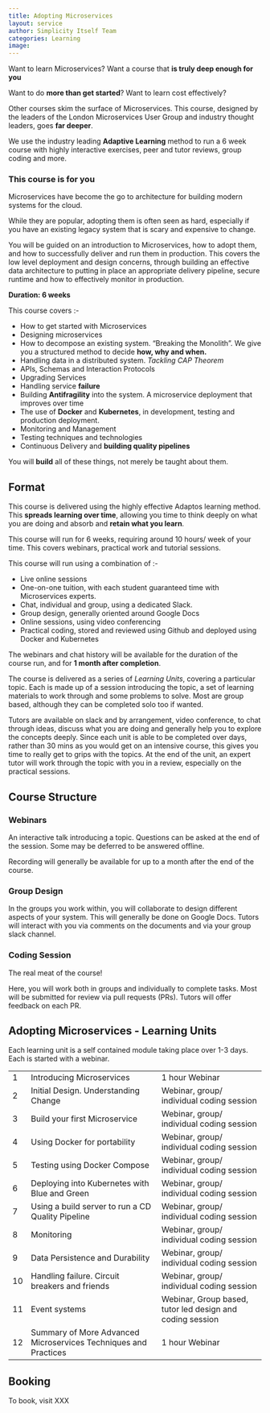 ```yaml
---
title: Adopting Microservices
layout: service
author: Simplicity Itself Team
categories: Learning
image: 
---
```


Want to learn Microservices?   Want a course that **is truly deep enough for you**


Want to do **more than get started**?  Want to learn cost effectively?

Other courses skim the surface of Microservices. This course, designed by the leaders of the London
Microservices User Group and industry thought leaders, goes **far deeper**.  

We use the industry leading **Adaptive Learning** method to run a 6 week course with highly interactive exercises, peer and tutor reviews,
group coding and more.

### **This course is for you**

Microservices have become the go to architecture for building modern systems for the cloud.

While they are popular, adopting them is often seen as hard, especially if you have an existing legacy system that is scary and expensive to change.

You will be guided on an introduction to Microservices, how to adopt them, and how to successfully deliver and run them in production. This covers the low level deployment and design concerns, through building an effective data architecture to putting in place an appropriate delivery pipeline, secure runtime and how to effectively monitor in production.

<strong>Duration: 6 weeks</strong>

This course covers :-

* How to get started with Microservices
* Designing microservices
* How to decompose an existing system. “Breaking the Monolith”. We give you a structured method to decide **how, why and when.**
* Handling data in a distributed system. *Tackling CAP Theorem*
* APIs, Schemas and Interaction Protocols
* Upgrading Services
* Handling service **failure**
* Building **Antifragility** into the system. A microservice deployment that improves over time
* The use of **Docker** and **Kubernetes**, in development, testing and production deployment.
* Monitoring and Management
* Testing techniques and technologies
* Continuous Delivery and **building quality pipelines**

You will **build** all of these things, not merely be taught about them.

## Format

This course is delivered using the highly effective Adaptos learning method.  
This **spreads learning over time**, allowing you time to think deeply on what you are 
doing and absorb and **retain what you learn**.

This course will run for 6 weeks, requiring around 10 hours/ week of your time. 
This covers webinars, practical work and tutorial sessions.

This course will run using a combination of :-

* Live online sessions
* One-on-one tuition, with each student guaranteed time with Microservices experts.
* Chat, individual and group, using a dedicated Slack.
* Group design, generally oriented around Google Docs
* Online sessions, using video conferencing
* Practical coding, stored and reviewed using Github and deployed using Docker and Kubernetes

The webinars and chat history will be available for the duration of the course run, and 
for **1 month after completion**.

The course is delivered as a series of *Learning Units*, covering a particular topic. Each is made up of a session introducing the topic, a set of learning materials to work through and some problems to solve. Most are group based, although they can be completed solo too if wanted.

Tutors are available on slack and by arrangement, video conference, 
to chat through ideas, discuss what you are doing and generally help you to explore 
the concepts deeply. Since each unit is able to be completed over days, rather than 
30 mins as you would get on an intensive course, this gives you time to really get to 
grips with the topics. At the end of the unit, 
an expert tutor will work through the topic with you in a review, especially on the practical sessions.


## Course Structure

### Webinars
An interactive talk introducing a topic. Questions can be asked at the end of the session. Some may be deferred to be answered offline.

Recording will generally be available for up to a month after the end of the course.

### Group Design
In the groups you work within, you will collaborate to design different aspects of your system. This will generally be done on Google Docs. Tutors will interact with you via comments on the documents and via your group slack channel.

### Coding Session
The real meat of the course!

Here, you will work both in groups and individually to complete tasks. Most will be submitted for review via pull requests (PRs). Tutors will offer feedback on each PR.

## Adopting Microservices - Learning Units
Each learning unit is a self contained module taking place over 1-3 days.  Each is started with a webinar.

<table>
<tr><td>1</td><td>Introducing Microservices</td><td>1 hour Webinar</td></tr>
<tr><td>2  </td><td>Initial Design. Understanding Change   </td><td>Webinar, group/ individual coding session  </td></tr>
<tr><td>3  </td><td>Build your first Microservice   </td><td>Webinar, group/ individual coding session  </td></tr>
<tr><td>4  </td><td>Using Docker for portability   </td><td>Webinar, group/ individual coding session  </td></tr>
<tr><td>5  </td><td>Testing using Docker Compose   </td><td>Webinar, group/ individual coding session  </td></tr>
<tr><td>6  </td><td>Deploying into Kubernetes with Blue and Green   </td><td>Webinar, group/ individual coding session  </td></tr>
<tr><td>7  </td><td>Using a build server to run a CD Quality Pipeline   </td><td>Webinar, group/ individual coding session  </td></tr>
<tr><td>8  </td><td>Monitoring   </td><td>Webinar, group/ individual coding session  </td></tr>
<tr><td>9  </td><td>Data Persistence and Durability   </td><td>Webinar, group/ individual coding session  </td></tr>
<tr><td>10  </td><td>Handling failure. Circuit breakers and friends   </td><td>Webinar, group/ individual coding session  </td></tr>
<tr><td>11  </td><td>Event systems   </td><td> Webinar, Group based, tutor led design and coding session </td></tr>
<tr><td>12  </td><td>Summary of More Advanced Microservices Techniques and Practices   </td><td>1 hour Webinar  </td></tr>
</table>


## Booking

To book, visit XXX